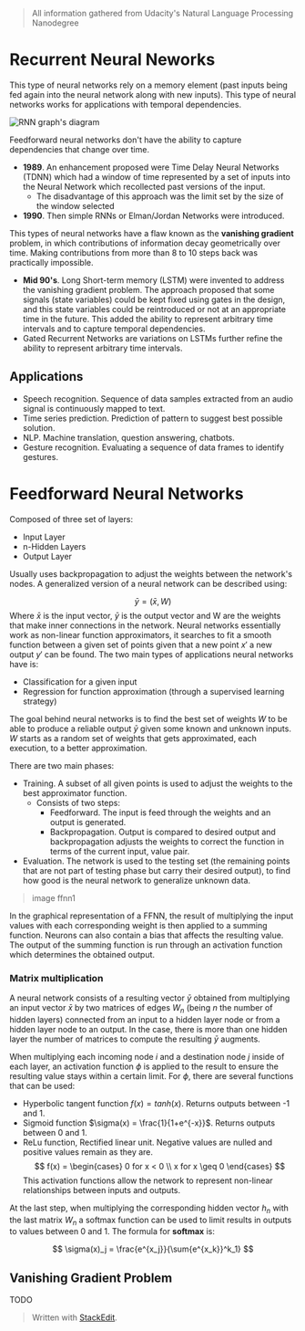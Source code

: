 > All information gathered from Udacity's Natural Language Processing Nanodegree

# Recurrent Neural Neworks

This type of neural networks rely on a memory element (past inputs being fed again into the neural network along with new inputs). This type of neural networks works for applications with temporal dependencies. 

![RNN graph's diagram](https://raw.githubusercontent.com/euphonie/study-notes/master/Computer%20Science/Theory/Natural%20Language%20Processing/rnn.png)

Feedforward neural networks don't have the ability to capture dependencies that change over time.

- **1989**. An enhancement proposed were Time Delay Neural Networks (TDNN) which had a window of time represented by a set of inputs into the Neural Network which recollected past versions of the input. 
	- The disadvantage of this approach was the limit set by the size of the window selected
- **1990**. Then simple RNNs or Elman/Jordan Networks were introduced.

This types of neural networks have a flaw known as the **vanishing gradient** problem, in which contributions of information decay geometrically over time. Making contributions from more than  8 to 10 steps back was practically impossible.

- **Mid 90's**. Long Short-term memory (LSTM) were invented to address the vanishing gradient problem. The approach proposed that some signals (state variables) could be kept fixed using gates in the design, and this state variables could be reintroduced or not at an appropriate time in the future. This added the ability to represent arbitrary time intervals and to capture temporal dependencies.
- Gated Recurrent Networks are variations on LSTMs further refine the ability to represent arbitrary time intervals.

## Applications

- Speech recognition. Sequence of data samples extracted from an audio signal is continuously mapped to text. 
- Time series prediction. Prediction of pattern to suggest best possible solution.
- NLP. Machine translation, question answering, chatbots.
- Gesture recognition. Evaluating a sequence of data frames to identify gestures.

# Feedforward Neural Networks

Composed of three set of layers: 
- Input Layer
- n-Hidden Layers
- Output Layer

Usually uses backpropagation to adjust the weights between the network's nodes.  A generalized version of a neural network can be described using: 

$$
\bar{y} = (\bar{x}, W) 
$$
Where $\bar{x}$ is the input vector, $\bar{y}$ is the output vector and W are the weights that make inner connections in the network.
Neural networks essentially work as non-linear function approximators, it searches to fit a smooth function between a given set of points given that a new point $x'$ a new output $y'$ can be found.
The two main types of applications neural networks have is: 
- Classification for a given input
- Regression for function approximation (through a supervised learning strategy)

The goal behind neural networks is to find the best set of weights $W$ to be able to produce a reliable output $\bar{y}$ given some known and unknown inputs. $W$ starts as a random set of weights that gets approximated, each execution, to a better approximation.

There are two main phases: 
- Training. A subset of all given points is used to adjust the weights to the best approximator function. 
	- Consists of two steps:
		- Feedforward. The input is feed through the weights and an output is generated.
		- Backpropagation. Output is compared to desired output and backpropagation adjusts the weights to correct the function in terms of the current input, value pair.
- Evaluation. The network is used to the testing set (the remaining points that are not part of testing phase but carry their desired output), to find how good is the neural network to generalize unknown data. 

> image ffnn1

In the graphical representation of a FFNN, the result of multiplying the input values with each corresponding weight is then applied to a summing function. Neurons can also contain a bias that affects the resulting value. The output of the summing function is run through an activation function which determines the obtained output.

### Matrix multiplication

A neural network consists of a resulting vector $\bar{y}$ obtained from multiplying an input vector $\bar{x}$ by two matrices of edges $W_{n}$ (being $n$ the number of hidden layers) connected from an input to a hidden layer node or from a hidden layer node to an output. 
In the case, there is more than one hidden layer the number of matrices to compute the resulting $\bar{y}$ augments.

When multiplying each incoming node $i$ and a destination node $j$ inside of each layer, an activation function $\phi$ is applied to the result to ensure the resulting value stays within a certain limit. For $\phi$, there are several functions that can be used: 
- Hyperbolic tangent function $f(x) = tanh(x)$. Returns outputs between -1 and 1.
- Sigmoid function $\sigma(x) = \frac{1}{1+e^{-x}}$. Returns outputs between 0 and 1.
- ReLu function, Rectified linear unit. Negative values are nulled and positive values remain as they are.
$$
f(x) = 
\begin{cases}
0 for x < 0 \\
x for x \geq 0
\end{cases}
$$
This activation functions allow the network to represent non-linear relationships between inputs and outputs.

At the last step, when multiplying the corresponding hidden vector $h_n$ with the last matrix $W_n$ a softmax function can be used to limit results in outputs to values between 0 and 1. The formula for **softmax** is:

$$
\sigma(x)_j = \frac{e^{x_j}}{\sum{e^{x_k}}^k_1}
$$

## Vanishing Gradient Problem

TODO

> Written with [StackEdit](https://stackedit.io/).
<!--stackedit_data:
eyJoaXN0b3J5IjpbLTEwMzI0NTY4MDcsMTQwMjc1MjA1NywxOT
g2Njc3NjQyLDEwMDMwNjE3OTMsLTEwNTIzOTU1NjMsLTU5MzMx
ODUxNSw0NjcxMjAxMzcsMTA5MTYyNjg3OSwtMzM5MzUyODI2LC
0xMjEyODczMDQ2LDEzMzU5NjQ4NDEsNDAyMDA5NTMxLC03NDc5
MjcwNywyMDg4Nzg3MTgxLDIwNDI2NDkxN119
-->